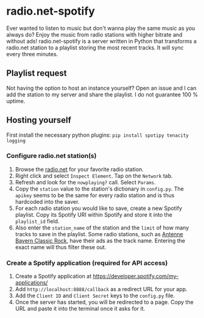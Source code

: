 radio.net-spotify
=================

Ever wanted to listen to music but don't wanna play the same music as you always do? Enjoy the music from radio stations with higher bitrate and without ads!
radio.net-spotify is a server written in Python that transforms a radio.net station to a playlist storing the most recent tracks. It will sync every three minutes.

## Playlist request
Not having the option to host an instance yourself? Open an issue and I can add the station to my server and share the playlist. I do not guarantee 100 % uptime.

## Hosting yourself

First install the necessary python plugins:
`pip install spotipy tenacity logging`

### Configure radio.net station(s)
1. Browse the [radio.net](https://radio.net) for your favorite radio station.
2. Right click and select `Inspect Element`. Tap on the `Network` tab.
3. Refresh and look for the `nowplaying?` call. Select `Params`.
4. Copy the `station` value to the station's dictionary in `config.py`. The `apikey` seems to be the same for every radio station and is thus hardcoded into the saver.
5. For each radio station you would like to save, create a new Spotify playlist. Copy its Spotify URI within Spotify and store it into the `playlist_id` field.
6. Also enter the `station_name` of the station and the `limit` of how many tracks to save in the playlist. Some radio stations, such as [Antenne Bayern Classic Rock](http://antenneclassicrock.radio.net/), have their ads as the track name. Entering the exact name will thus filter these out.

### Create a Spotify application (required for API access)
1. Create a Spotify application at https://developer.spotify.com/my-applications/
2. Add `http://localhost:8888/callback` as a redirect URL for your app.
3. Add the `Client ID` and `Client Secret` keys to the `config.py` file.
4. Once the server has started, you will be redirected to a page. Copy the URL and paste it into the terminal once it asks for it.
